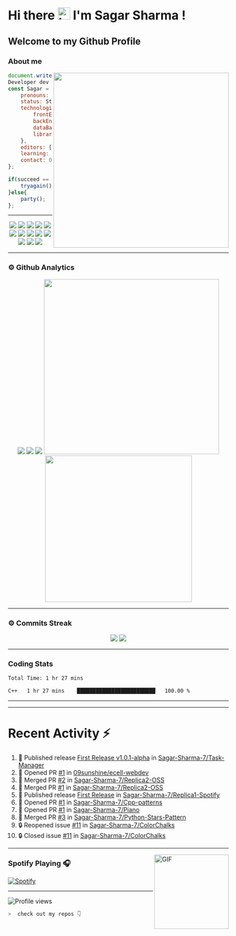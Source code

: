 # Hi there <img src="https://user-images.githubusercontent.com/1303154/88677602-1635ba80-d120-11ea-84d8-d263ba5fc3c0.gif" width="28px" alt="hi"> I'm Sagar Sharma !
## Welcome to my Github Profile 

### About me 

<img align='right' src="https://media.giphy.com/media/l0HlTy9x8FZo0XO1i/giphy.gif" width="400">

```js
document.write("Hello World");
Developer dev = new Developer(Sagar Sharma);
const Sagar = {
    pronouns: "he" | "his",
    status: Student,
    technologies: {
        frontEnd: [HTML, CSS, SASS, Javascript, React],
        backEnd: [Node.js, Express.js, Mongoose.js, Python],
        dataBase: [MongoDB, SQL]
        libraries: [Bootstrap, JQuery]
    },
    editors: [VS Code, Vim, PyCharm, Nano],
    learning: [Kali Linux, c++],
    contact: 0503sagar@gmail.com
};

if(succeed == false){
    tryagain();
}else{
    party();
};
```
---
<p align="center">
<img src="https://img.shields.io/badge/HTML5-E34F26?style=for-the-badge&logo=html5&logoColor=white" />
<img src="https://img.shields.io/badge/CSS3-1572B6?style=for-the-badge&logo=css3&logoColor=white" />
<img src="https://img.shields.io/badge/Javascript-323330?style=for-the-badge&logo=javascript&logoColor=F7DF1E" />
<img src="https://img.shields.io/badge/Node.js-43853D?style=for-the-badge&logo=node.js&logoColor=white" />
<img src="https://img.shields.io/badge/Express.js-404D59?style=for-the-badge" />
<img src="https://img.shields.io/badge/jQuery-0769AD?style=for-the-badge&logo=jquery&logoColor=white" />
<img src="https://img.shields.io/badge/Bootstrap-563D7C?style=for-the-badge&logo=bootstrap&logoColor=white">
<img src="https://img.shields.io/badge/MongoDB-4EA94B?style=for-the-badge&logo=mongodb&logoColor=white">
<img src="https://img.shields.io/badge/Python-FFD43B?style=for-the-badge&logo=python&logoColor=darkgreen">
<img src="https://img.shields.io/badge/Git-F05032?style=for-the-badge&logo=git&logoColor=white">
<img src="https://img.shields.io/badge/Sass-CC6699?style=for-the-badge&logo=sass&logoColor=white">
<img src="https://img.shields.io/badge/npm-CB3837?style=for-the-badge&logo=npm&logoColor=white">
<img src="https://img.shields.io/badge/Markdown-000000?style=for-the-badge&logo=markdown&logoColor=white">
</p>

---

### ⚙ Github Analytics

<p align="center">
<img src="https://github-profile-summary-cards.vercel.app/api/cards/repos-per-language?username=sagar-sharma-7&theme=nord_dark">
<img src="https://github-profile-summary-cards.vercel.app/api/cards/most-commit-language?username=sagar-sharma-7&theme=nord_dark" >
<img src="https://github-profile-trophy.vercel.app/?username=sagar-sharma-7&theme=darkhub">
<img src="https://github-readme-stats.vercel.app/api?username=sagar-sharma-7&theme=blue-green" width="400">
<img src="https://github-readme-stats.vercel.app/api/top-langs/?username=sagar-sharma-7&theme=chartreuse-dark&layout=compact" width="335">
</p>

---
### ⚙ Commits Streak 

<p align="center">
<img src="https://github-readme-streak-stats.herokuapp.com/?user=sagar-sharma-7&theme=radical">
<img src="https://activity-graph.herokuapp.com/graph?username=Sagar-Sharma-7&bg_color=000000&color=4fff67&line=4fff67&point=ffffff&area=true&hide_border=true">
</p>


___

### Coding Stats
<!--START_SECTION:waka-->

```txt
Total Time: 1 hr 27 mins

C++   1 hr 27 mins    █████████████████████████   100.00 %
```

<!--END_SECTION:waka-->
____
____

# Recent Activity :zap:
<!--START_SECTION:activity-->
1. 🚀 Published release [First Release v1.0.1-alpha](https://github.com/Sagar-Sharma-7/Task-Manager/releases/tag/v1.0.1-alpha) in [Sagar-Sharma-7/Task-Manager](https://github.com/Sagar-Sharma-7/Task-Manager)
2. 💪 Opened PR [#1](https://github.com/09sunshine/ecell-webdev/pull/1) in [09sunshine/ecell-webdev](https://github.com/09sunshine/ecell-webdev)
3. 🎉 Merged PR [#2](https://github.com/Sagar-Sharma-7/Replica2-OSS/pull/2) in [Sagar-Sharma-7/Replica2-OSS](https://github.com/Sagar-Sharma-7/Replica2-OSS)
4. 🎉 Merged PR [#1](https://github.com/Sagar-Sharma-7/Replica2-OSS/pull/1) in [Sagar-Sharma-7/Replica2-OSS](https://github.com/Sagar-Sharma-7/Replica2-OSS)
5. 🚀 Published release [First Release](https://github.com/Sagar-Sharma-7/Replica1-Spotify/releases/tag/v1.0.0) in [Sagar-Sharma-7/Replica1-Spotify](https://github.com/Sagar-Sharma-7/Replica1-Spotify)
6. 💪 Opened PR [#1](https://github.com/Sagar-Sharma-7/Cpp-patterns/pull/1) in [Sagar-Sharma-7/Cpp-patterns](https://github.com/Sagar-Sharma-7/Cpp-patterns)
7. 💪 Opened PR [#1](https://github.com/Sagar-Sharma-7/Piano/pull/1) in [Sagar-Sharma-7/Piano](https://github.com/Sagar-Sharma-7/Piano)
8. 🎉 Merged PR [#3](https://github.com/Sagar-Sharma-7/Python-Stars-Pattern/pull/3) in [Sagar-Sharma-7/Python-Stars-Pattern](https://github.com/Sagar-Sharma-7/Python-Stars-Pattern)
9. 🔒 Reopened issue [#11](https://github.com/Sagar-Sharma-7/ColorChalks/issues/11) in [Sagar-Sharma-7/ColorChalks](https://github.com/Sagar-Sharma-7/ColorChalks)
10. 🔒 Closed issue [#11](https://github.com/Sagar-Sharma-7/ColorChalks/issues/11) in [Sagar-Sharma-7/ColorChalks](https://github.com/Sagar-Sharma-7/ColorChalks)
<!--END_SECTION:activity-->

___

<img align="right" alt="GIF" height="170px" src="https://media.giphy.com/media/J5B1Y8QZnzXXbLQIBu/giphy.gif" />

### Spotify Playing 🎧
[![Spotify](https://novatorem-kyzbk7wxl-bardiesel.vercel.app/api/spotify)](https://open.spotify.com/user/31xncutsjftde6tov3a45cja7t3q?si=2eb0165bdaa14cd2)


----

![Profile views](https://profile-counter.glitch.me/Sagar-Sharma-7/count.svg)


```zsh
>  check out my repos 👇
```
